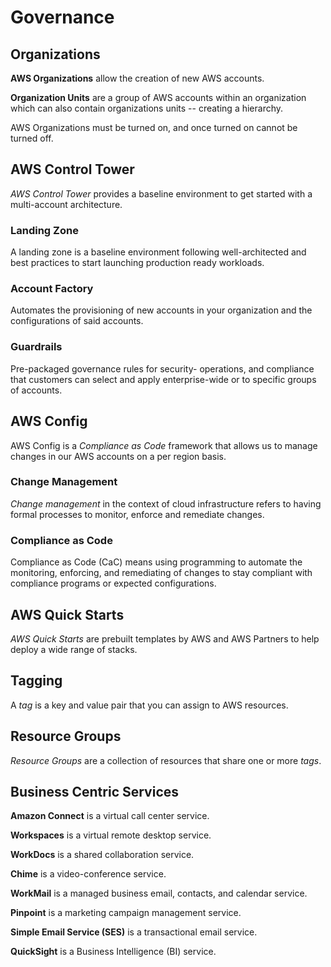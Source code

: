 # Governance

## Organizations

**AWS Organizations** allow the creation of new AWS accounts.

**Organization Units** are a group of AWS accounts within an organization which can also contain organizations units -- creating a hierarchy.

AWS Organizations must be turned on, and once turned on cannot be turned off.

## AWS Control Tower

_AWS Control Tower_ provides a baseline environment to get started with a multi-account architecture.

### Landing Zone

A landing zone is a baseline environment following well-architected and best practices to start launching production ready workloads.

### Account Factory

Automates the provisioning of new accounts in your organization and the configurations of said accounts.

### Guardrails

Pre-packaged governance rules for security- operations, and compliance that customers can select and apply enterprise-wide or to specific groups of accounts.

## AWS Config

AWS Config is a _Compliance as Code_ framework that allows us to manage changes in our AWS accounts on a per region basis.

### Change Management

_Change management_ in the context of cloud infrastructure refers to having formal processes to monitor, enforce and remediate changes.

### Compliance as Code

Compliance as Code (CaC) means using programming to automate the monitoring, enforcing, and remediating of changes to stay compliant with compliance programs or expected configurations.

## AWS Quick Starts

_AWS Quick Starts_ are prebuilt templates by AWS and AWS Partners to help deploy a wide range of stacks.

## Tagging

A _tag_ is a key and value pair that you can assign to AWS resources.

## Resource Groups

_Resource Groups_ are a collection of resources that share one or more _tags_.

## Business Centric Services

**Amazon Connect** is a virtual call center service.

**Workspaces** is a virtual remote desktop service.

**WorkDocs** is a shared collaboration service.

**Chime** is a video-conference service.

**WorkMail** is a managed business email, contacts, and calendar service.

**Pinpoint** is a marketing campaign management service.

**Simple Email Service (SES)** is a transactional email service.

**QuickSight** is a Business Intelligence (BI) service.
